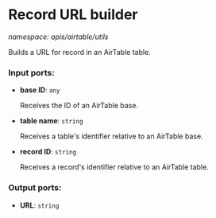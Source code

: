 # Record URL builder

_namespace: apis/airtable/utils_

Builds a URL for record in an AirTable table.

### Input ports:

* __base ID__: ` any `

    Receives the ID of an AirTable base.


* __table name__: ` string `

    Receives a table's identifier relative to an AirTable base.


* __record ID__: ` string `

    Receives a record's identifier relative to an AirTable table.

### Output ports:

* __URL__: ` string `


